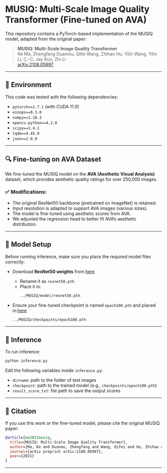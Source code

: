 
# MUSIQ: Multi-Scale Image Quality Transformer (Fine-tuned on AVA)

This repository contains a PyTorch-based implementation of the MUSIQ model, adapted from the original paper:

> **MUSIQ: Multi-Scale Image Quality Transformer**  
> Ke Ma, Zhengfang Duanmu, Qifei Wang, Zhihao Hu, Yilin Wang, Yilin Li, C.-C. Jay Kuo, Zhi Li  
> [arXiv:2108.05997](https://arxiv.org/abs/2108.05997)

---

## 🔧 Environment

This code was tested with the following dependencies:

- `pytorch==1.7.1` (with CUDA 11.0)
- `einops==0.3.0`
- `numpy==1.18.3`
- `opencv-python==4.2.0`
- `scipy==1.4.1`
- `tqdm==4.45.0`
- `json==2.0.9`

---

## 🔍 Fine-tuning on AVA Dataset

We fine-tuned the MUSIQ model on the **AVA (Aesthetic Visual Analysis)** dataset, which provides aesthetic quality ratings for over 250,000 images.

### ✅ Modifications:

- The original ResNet50 backbone (pretrained on ImageNet) is retained.
- Input resolution is adapted to support AVA images (various sizes).
- The model is fine-tuned using aesthetic scores from AVA.
- We adjusted the regression head to better fit AVA’s aesthetic distribution.

---

## 📂 Model Setup

Before running inference, make sure you place the required model files correctly:

- Download **ResNet50 weights** from [here](https://download.pytorch.org/models/resnet50-0676ba61.pth)
  - Rename it as `resnet50.pth`
  - Place it in:  
    ```bash
    ../MUSIQ/model/resnet50.pth
    ```

- Ensure your fine-tuned checkpoint is named `epoch100.pth` and placed in:[here](https://drive.google.com/file/d/1SG_f9T4eVIyhRBVpGy8LlQiDCMwiHb0O/view?usp=sharing)
  ```bash
  ../MUSIQ/checkpoints/epoch100.pth
  ```

---

## 🚀 Inference

To run inference:

```bash
python inference.py
```

Edit the following variables inside `inference.py`:

- `dirname`: path to the folder of test images
- `checkpoint`: path to the trained model (e.g., `checkpoints/epoch100.pth`)
- `result_score_txt`: file path to save the output scores

---

## 📜 Citation

If you use this work or the fine-tuned model, please cite the original MUSIQ paper:

```bibtex
@article{ma2021musiq,
  title={MUSIQ: Multi-Scale Image Quality Transformer},
  author={Ma, Ke and Duanmu, Zhengfang and Wang, Qifei and Hu, Zhihao and Wang, Yilin and Li, Yilin and Kuo, C.-C. Jay and Li, Zhi},
  journal={arXiv preprint arXiv:2108.05997},
  year={2021}
}
```

---
